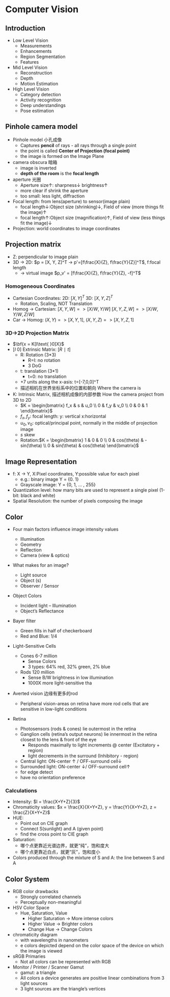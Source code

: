 # Computer Vision

## Introduction
+ Low Level Vision
  + Measurements
  + Enhancements
  + Region Segmentation
  + Features
+ Mid Level Vision
  + Reconstruction
  + Depth
  + Motion Estimation
+ High Level Vision
  + Category detection
  + Activity recognition
  + Deep understandings
  + Pose estimation

## Pinhole camera model
+ Pinhole model 小孔成像
  + Captures **pencil** of rays - all rays through a single point
  + the point is called **Center of Projection (focal point)**
  + the image is formed on the Image Plane
+ camera obscura 暗箱
  + image is inverted
  + **depth of the room** is the **focal length**
+ aperture 光圈
  + Aperture size↑: sharpness↓ brightness↑
  + more clear if shrink the aperture
  + too small: less light, diffraction
+ Focal length: from lens(aperture) to sensor(image plain)
  + focal length↓:Object size (shrinking)↓, Field of view (more things fit the image)↑
  + focal length↑:Object size (magnification)↑, Field of view (less things fit the image)↓
+ Projection: world coordinates to image coordinates

## Projection matrix
  + Z: perpendicular to image plain
  + 3D -> 2D: $p = [X, Y, Z]^T -> p'=[f\frac{X}{Z}, f\frac{Y}{Z}]^T$, f:focal length
    + -> virtual image $p_v' = [f\frac{X}{Z}, f\frac{Y}{Z}, -f]^T$

### Homogeneous Coordinates
+ Cartesian Coordinates: 2D: $[X, Y]^T$ 3D: $[X, Y, Z]^T$ 
  + Rotation, Scaling, NOT Translation
+ Homog -> Cartesian: $[X,Y,W] => [X/W, Y/W]$ $[X,Y,Z,W] => [X/W, Y/W, Z/W]$
+ Car -> Homog: $(X,Y) => [X,Y,1]$, $(X,Y,Z) => [X,Y,Z,1]$

### 3D→2D Projection Matrix
+ $\bf{x = K[I\text{ }0]X}$
+ $[I\text{ }0]$ Extrinsic Matrix: $[R∣t]$
  + R: Rotation (3*3)
    + R=I: no rotation
    + 3 DoG
  + t: translation (3*1)
    + t=0: no translation
  + +7 units along the x-asis: t=[-7,0,0]^T
  + 描述相机在世界坐标系中的位置和朝向 Where the camera is
+ K: Intrinsic Matrix, 描述相机成像的内部参数 How the camera project from 3D to 2D
  + $K = \begin{bmatrix} f_x & s & u_0 \\ 0 & f_y & v_0 \\ 0 & 0 & 1 \end{bmatrix}$
  + $f_x, f_y$: focal length: y: vertical x:horizontal
  + $u_0, v_0$: optical/principal point, normally in the middle of projection image
  + $s$  skew
  + Rotation:$K = \begin{bmatrix} 1 & 0 & 0 \\ 0 & cos(\theta) & -sin(\theta) \\ 0 & sin(\theta) & cos(\theta) \end{bmatrix}$

## Image Representation
+ f: X -> Y, X:Pixel coordinates, Y:possible value for each pixel
  + e.g.: binary image Y = {0. 1}
  + Grayscale image: Y = {0, 1, ... , 255}
+ Quantization level: how many bits are used to represent a single pixel (1-bit: black and white)
+ Spatial Resolution: the number of pixels composing the image

## Color
+ Four main factors influence image intensity values
  + Illumination
  + Geometry
  + Reflection
  + Camera (view & optics)

+ What makes for an image?
  + Light source
  + Object (s)
  + Observer / Sensor

+ Object Colors
  + Incident light – Illumination
  + Object’s Reflectance

+ Bayer filter
  + Green fills in half of checkerboard
  + Red and Blue: 1/4

+ Light-Sensitive Cells
  + Cones 6-7 million
    + Sense Colors
    + 3 types: 64% red, 32% green, 2% blue
  + Rods 120 million
    +  Sense B/W brightness in low illumination
    +  1000X more light-sensitive tha
 +  Averted vision 边缘有更多的rod
    +  Peripheral vision-areas on retina have more rod cells that are sensitive in low-light conditions

+ Retina
  + Photosensors (rods & cones) lie outermost in the retina
  + Ganglion cells (retina’s output  neurons) lie innermost in the retina closest to the lens & front of the eye
    + Responds maximally to light increments @ center (Excitatory + region)
    + light decrements in the surround (Inhibitory - region)
  + Central light: ON-center ↑ / OFF-surround cell↓
  + Surrounded light: ON-center ↓/ OFF-surround cell↑
  + for edge detect
  + have no orientation preference

### Calculations
+ Intensity: $I = \frac{X+Y+Z}{3}$
+ Chromaticity values: $x = \frac{X}{X+Y+Z}, y = \frac{Y}{X+Y+Z}, z = \frac{Z}{X+Y+Z}$
+ HUE:
  + Point out on CIE graph
  + Connect S(sunlight) and A (given point)
  + find the cross point to CIE graph
+ Saturation:
  + 哪个点更靠近光谱边界，就更“纯”，饱和度大
  + 哪个点更靠近白点，就更“灰”，饱和度小
+ Colors produced through the mixture of S and A: the line between S and A

## Color System
+ RGB color drawbacks
  +  Strongly correlated channels
  +  Perceptually non-meaningful
+ HSV Color Space
  + Hue, Saturation, Value
    + Higher Saturation → More intense colors
    + Higher Value → Brighter colors
    + Change Hue → Change Colors
+ chromaticity diagram 
  + with wavelengths in nanometers
  + e colors depicted depend on the color space of the device on which the image is viewed
+ sRGB Primaries
  + Not all colors can be represented with RGB
+ Monitor / Printer / Scanner Gamut
  + gamut: a triangle
  + All colors a device generates are positive linear combinations from 3 light sources
  + 3 light sources are the triangle’s vertices
